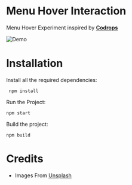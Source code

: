 # Menu Hover Interaction

Menu Hover Experiment inspired by **[Codrops](https://tympanus.net/codrops/2020/07/08/exploring-animations-for-menu-hover-effects/)**

![Demo](https://i.imgur.com/OGRx1Ot.gif)

# Installation

Install all the required dependencies:

```
 npm install
```

Run the Project:

```
npm start
```

Build the project:

```
npm build
```

# Credits

-   Images From [Unsplash](https://unsplash.com/)
